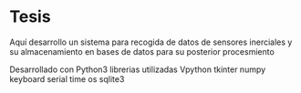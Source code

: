 # Tesis 

Aquí desarrollo un sistema para recogida de datos de sensores inerciales y su almacenamiento en bases de datos para su posterior procesmiento

Desarrollado con Python3
librerias utilizadas
Vpython
tkinter
numpy
keyboard
serial 
time
os
sqlite3
